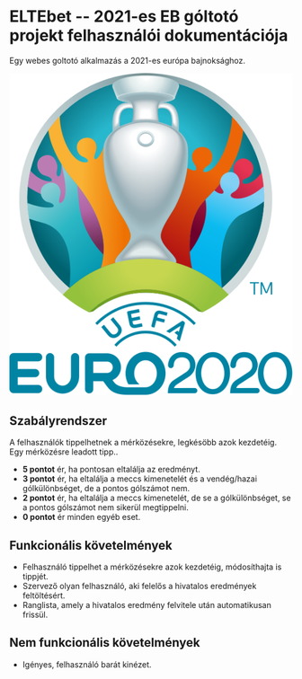 # ELTEbet -- 2021-es EB góltotó projekt felhasználói dokumentációja
Egy webes goltotó alkalmazás a 2021-es európa bajnoksághoz.

![Euro 2020 logo](/documentation/UEFA_Euro_2020_Logo.svg)

## Szabályrendszer
A felhasználók tippelhetnek a mérközésekre, legkésöbb azok kezdetéig.
Egy mérközésre leadott tipp..
- **5 pontot** ér, ha pontosan eltalálja az eredményt.
- **3 pontot** ér, ha eltalálja a meccs kimenetelét és a vendég/hazai gólkülönbséget, de a pontos gólszámot nem.
- **2 pontot** ér, ha eltalálja a meccs kimenetelét, de se a gólkülönbséget, se a pontos gólszámot nem sikerül megtippelni.
- **0 pontot** ér minden egyéb eset.

## Funkcionális követelmények
- Felhasználó tippelhet a mérközésekre azok kezdetéig, módosíthajta is tippjét.
- Szervező olyan felhasználó, aki felelős a hivatalos eredmények feltöltésért.
- Ranglista, amely a hivatalos eredmény felvitele után automatikusan frissül.

## Nem funkcionális követelmények
- Igényes, felhasználó barát kinézet.
